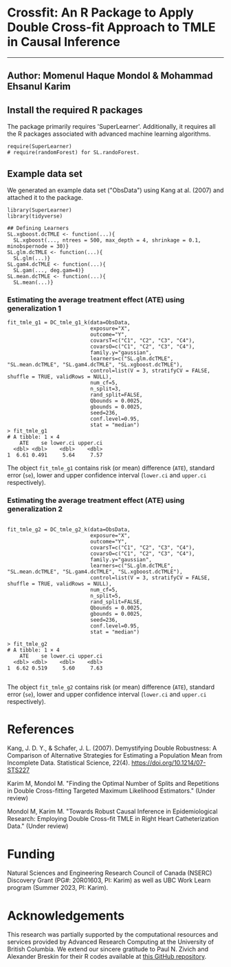 # Crossfit: An R Package to Apply Double Cross-fit Approach to TMLE in Causal Inference
---
Author: Momenul Haque Mondol & Mohammad Ehsanul Karim
---

## Install the required R packages
The package primarily requires 'SuperLearner'. Additionally, it requires all the R packages associated with advanced machine learning algorithms.
```{r}
require(SuperLearner)
# require(randomForest) for SL.randoForest.
```
## Example data set 
We generated an example data set ("ObsData") using Kang at al. (2007) and attached it to the package.

```{r}
library(SuperLearner)
library(tidyverse)

## Defining Learners
SL.xgboost.dcTMLE <- function(...){
  SL.xgboost(..., ntrees = 500, max_depth = 4, shrinkage = 0.1, minobspernode = 30)}
SL.glm.dcTMLE <- function(...){
  SL.glm(...)}
SL.gam4.dcTMLE <- function(...){
  SL.gam(..., deg.gam=4)}
SL.mean.dcTMLE <- function(...){
  SL.mean(...)}
``` 
### Estimating the average treatment effect (ATE) using generalization 1
```{r}
fit_tmle_g1 = DC_tmle_g1_k(data=ObsData,
                           exposure="X",
                           outcome="Y",
                           covarsT=c("C1", "C2", "C3", "C4"),
                           covarsO=c("C1", "C2", "C3", "C4"),
                           family.y="gaussian",
                           learners=c("SL.glm.dcTMLE", "SL.mean.dcTMLE", "SL.gam4.dcTMLE", "SL.xgboost.dcTMLE"),
                           control=list(V = 3, stratifyCV = FALSE, shuffle = TRUE, validRows = NULL),
                           num_cf=5,
                           n_split=3,
                           rand_split=FALSE,
                           Qbounds = 0.0025,
                           gbounds = 0.0025,
                           seed=236,
                           conf.level=0.95,
                           stat = "median")
> fit_tmle_g1
# A tibble: 1 × 4
    ATE    se lower.ci upper.ci
  <dbl> <dbl>    <dbl>    <dbl>
1  6.61 0.491     5.64     7.57
```
The object `fit_tmle_g1` contains risk (or mean) difference (`ATE`), standard error (`se`), lower and upper confidence interval (`lower.ci` and `upper.ci` respectively). 

### Estimating the average treatment effect (ATE) using generalization 2

```{r}

fit_tmle_g2 = DC_tmle_g2_k(data=ObsData,
                           exposure="X",
                           outcome="Y",
                           covarsT=c("C1", "C2", "C3", "C4"),
                           covarsO=c("C1", "C2", "C3", "C4"),
                           family.y="gaussian",
                           learners=c("SL.glm.dcTMLE", "SL.mean.dcTMLE", "SL.gam4.dcTMLE", "SL.xgboost.dcTMLE"),
                           control=list(V = 3, stratifyCV = FALSE, shuffle = TRUE, validRows = NULL),
                           num_cf=5,
                           n_split=5,
                           rand_split=FALSE,
                           Qbounds = 0.0025,
                           gbounds = 0.0025,
                           seed=236,
                           conf.level=0.95,
                           stat = "median")
                           
> fit_tmle_g2
# A tibble: 1 × 4
    ATE    se lower.ci upper.ci
  <dbl> <dbl>    <dbl>    <dbl>
1  6.62 0.519     5.60     7.63                           
             

```

The object `fit_tmle_g2` contains risk (or mean) difference (`ATE`), standard error (`se`), lower and upper confidence interval (`lower.ci` and `upper.ci` respectively). 

# References
Kang, J. D. Y., & Schafer, J. L. (2007). Demystifying Double Robustness: A Comparison of Alternative Strategies for Estimating a Population Mean from Incomplete Data. Statistical Science, 22(4). https://doi.org/10.1214/07-STS227

Karim M, Mondol M. "Finding the Optimal Number of Splits and Repetitions in Double Cross-fitting Targeted Maximum Likelihood Estimators." (Under review)

Mondol M, Karim M. "Towards Robust Causal Inference in Epidemiological Research: Employing Double Cross-fit TMLE in Right Heart Catheterization Data." (Under review)


# Funding
Natural Sciences and Engineering Research Council of Canada (NSERC) Discovery Grant (PG#: 20R01603, PI: Karim) as well as UBC Work Learn program (Summer 2023, PI: Karim).

# Acknowledgements
This research was partially supported by the computational resources and services provided by Advanced Research Computing at the University of British Columbia. We extend our sincere gratitude to Paul N. Zivich and Alexander Breskin for their R codes available at [this GitHub repository](https://github.com/pzivich/publications-code/tree/master/DoubleCrossFit).

